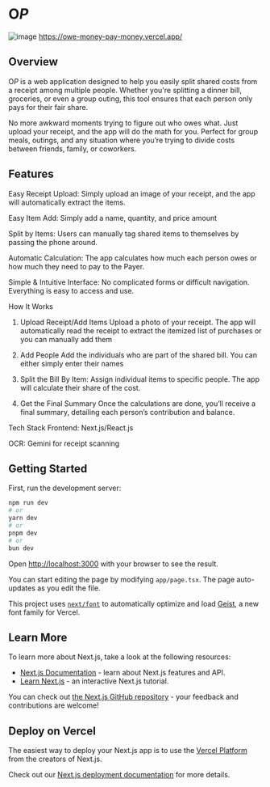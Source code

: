 # O$P$
![image](https://github.com/user-attachments/assets/7eac31ac-44ec-44bc-a39b-b6288bc3e74e)
https://owe-money-pay-money.vercel.app/
## Overview
O$P$ is a web application designed to help you easily split shared costs from a receipt among multiple people. Whether you're splitting a dinner bill, groceries, or even a group outing, this tool ensures that each person only pays for their fair share.

No more awkward moments trying to figure out who owes what. Just upload your receipt, and the app will do the math for you. Perfect for group meals, outings, and any situation where you’re trying to divide costs between friends, family, or coworkers.

## Features
Easy Receipt Upload: Simply upload an image of your receipt, and the app will automatically extract the items.

Easy Item Add: Simply add a name, quantity, and price amount

Split by Items: Users can manually tag shared items to themselves by passing the phone around.

Automatic Calculation: The app calculates how much each person owes or how much they need to pay to the Payer.

Simple & Intuitive Interface: No complicated forms or difficult navigation. Everything is easy to access and use.

How It Works
1. Upload Receipt/Add Items
Upload a photo of your receipt. The app will automatically read the receipt to extract the itemized list of purchases or you can manually add them

2. Add People
Add the individuals who are part of the shared bill. You can either simply enter their names

3. Split the Bill
By Item: Assign individual items to specific people. The app will calculate their share of the cost.

4. Get the Final Summary
Once the calculations are done, you’ll receive a final summary, detailing each person’s contribution and balance.

Tech Stack
Frontend: Next.js/React.js

OCR: Gemini for receipt scanning

## Getting Started

First, run the development server:

```bash
npm run dev
# or
yarn dev
# or
pnpm dev
# or
bun dev
```

Open [http://localhost:3000](http://localhost:3000) with your browser to see the result.

You can start editing the page by modifying `app/page.tsx`. The page auto-updates as you edit the file.

This project uses [`next/font`](https://nextjs.org/docs/app/building-your-application/optimizing/fonts) to automatically optimize and load [Geist](https://vercel.com/font), a new font family for Vercel.

## Learn More

To learn more about Next.js, take a look at the following resources:

- [Next.js Documentation](https://nextjs.org/docs) - learn about Next.js features and API.
- [Learn Next.js](https://nextjs.org/learn) - an interactive Next.js tutorial.

You can check out [the Next.js GitHub repository](https://github.com/vercel/next.js) - your feedback and contributions are welcome!

## Deploy on Vercel

The easiest way to deploy your Next.js app is to use the [Vercel Platform](https://vercel.com/new?utm_medium=default-template&filter=next.js&utm_source=create-next-app&utm_campaign=create-next-app-readme) from the creators of Next.js.

Check out our [Next.js deployment documentation](https://nextjs.org/docs/app/building-your-application/deploying) for more details.
